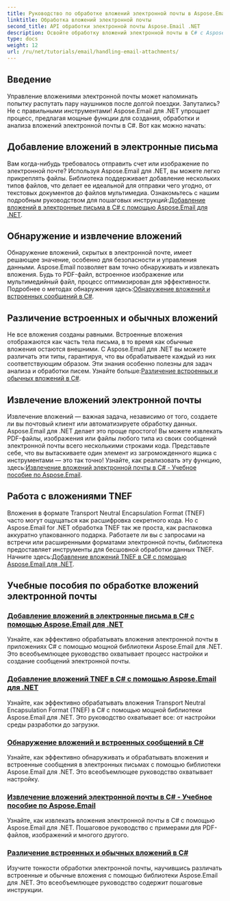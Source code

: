 ```yaml
---
title: Руководство по обработке вложений электронной почты в Aspose.Email для .NET
linktitle: Обработка вложений электронной почты
second_title: API обработки электронной почты Aspose.Email .NET
description: Освойте обработку вложений электронной почты в C# с Aspose.Email для .NET. Изучите добавление, обнаружение, извлечение и различение вложений с помощью пошаговых руководств.
type: docs
weight: 12
url: /ru/net/tutorials/email/handling-email-attachments/
---
```

## Введение

Управление вложениями электронной почты может напоминать попытку распутать пару наушников после долгой поездки. Запутались? Не с правильными инструментами! Aspose.Email для .NET упрощает процесс, предлагая мощные функции для создания, обработки и анализа вложений электронной почты в C#. Вот как можно начать:  

## Добавление вложений в электронные письма  

 Вам когда-нибудь требовалось отправить счет или изображение по электронной почте? Используя Aspose.Email для .NET, вы можете легко прикреплять файлы. Библиотека поддерживает добавление нескольких типов файлов, что делает ее идеальной для отправки чего угодно, от текстовых документов до файлов мультимедиа. Ознакомьтесь с нашим подробным руководством для пошаговых инструкций:[Добавление вложений в электронные письма в C# с помощью Aspose.Email для .NET](./add-email-attachments-in-csharp/).  

## Обнаружение и извлечение вложений  

Обнаружение вложений, скрытых в электронной почте, имеет решающее значение, особенно для безопасности и управления данными. Aspose.Email позволяет вам точно обнаруживать и извлекать вложения. Будь то PDF-файл, встроенное изображение или мультимедийный файл, процесс оптимизирован для эффективности. Подробнее о методах обнаружения здесь:[Обнаружение вложений и встроенных сообщений в C#](./detecting-attachment-and-embedded-message-in-csharp/).  

## Различение встроенных и обычных вложений  

 Не все вложения созданы равными. Встроенные вложения отображаются как часть тела письма, в то время как обычные вложения остаются внешними. С Aspose.Email для .NET вы можете различать эти типы, гарантируя, что вы обрабатываете каждый из них соответствующим образом. Эти знания особенно полезны для задач анализа и обработки писем. Узнайте больше:[Различение встроенных и обычных вложений в C#](./distinguishing-inline-and-regular-attachments-in-csharp/).  

## Извлечение вложений электронной почты  

Извлечение вложений — важная задача, независимо от того, создаете ли вы почтовый клиент или автоматизируете обработку данных. Aspose.Email для .NET делает это проще простого! Вы можете извлекать PDF-файлы, изображения или файлы любого типа из своих сообщений электронной почты всего несколькими строками кода. Представьте себе, что вы вытаскиваете один элемент из загроможденного ящика с инструментами — это так точно! Узнайте, как реализовать эту функцию, здесь:[Извлечение вложений электронной почты в C# - Учебное пособие по Aspose.Email](./extract-email-attachments-in-csharp/).  

## Работа с вложениями TNEF  

 Вложения в формате Transport Neutral Encapsulation Format (TNEF) часто могут ощущаться как расшифровка секретного кода. Но с Aspose.Email for .NET обработка TNEF так же проста, как распаковка аккуратно упакованного подарка. Работаете ли вы с запросами на встречи или расширенными форматами электронной почты, библиотека предоставляет инструменты для бесшовной обработки данных TNEF. Начните здесь:[Добавление вложений TNEF в C# с помощью Aspose.Email для .NET](./add-tnef-attachments-in-csharp/).  

## Учебные пособия по обработке вложений электронной почты
### [Добавление вложений в электронные письма в C# с помощью Aspose.Email для .NET](./add-email-attachments-in-csharp/)
Узнайте, как эффективно обрабатывать вложения электронной почты в приложениях C# с помощью мощной библиотеки Aspose.Email для .NET. Это всеобъемлющее руководство охватывает процесс настройки и создание сообщений электронной почты.
### [Добавление вложений TNEF в C# с помощью Aspose.Email для .NET](./add-tnef-attachments-in-csharp/)
Узнайте, как эффективно обрабатывать вложения Transport Neutral Encapsulation Format (TNEF) в C# с помощью мощной библиотеки Aspose.Email для .NET. Это руководство охватывает все: от настройки среды разработки до загрузки.
### [Обнаружение вложений и встроенных сообщений в C#](./detecting-attachment-and-embedded-message-in-csharp/)
Узнайте, как эффективно обнаруживать и обрабатывать вложения и встроенные сообщения в электронных письмах с помощью библиотеки Aspose.Email для .NET. Это всеобъемлющее руководство охватывает настройку.
### [Извлечение вложений электронной почты в C# - Учебное пособие по Aspose.Email](./extract-email-attachments-in-csharp/)
Узнайте, как извлекать вложения электронной почты в C# с помощью Aspose.Email для .NET. Пошаговое руководство с примерами для PDF-файлов, изображений и многого другого.
### [Различение встроенных и обычных вложений в C#](./distinguishing-inline-and-regular-attachments-in-csharp/)
Изучите тонкости обработки электронной почты, научившись различать встроенные и обычные вложения с помощью библиотеки Aspose.Email для .NET. Это всеобъемлющее руководство содержит пошаговые инструкции.
